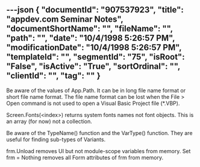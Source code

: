 ---json
{
  "documentId": "907537923",
  "title": "appdev.com Seminar Notes",
  "documentShortName": "",
  "fileName": "",
  "path": "",
  "date": "10/4/1998 5:26:57 PM",
  "modificationDate": "10/4/1998 5:26:57 PM",
  "templateId": "",
  "segmentId": "75",
  "isRoot": "False",
  "isActive": "True",
  "sortOrdinal": "",
  "clientId": "",
  "tag": ""
}
---

Be aware of the values of App.Path. It can be in long file name format or short file name format. The file name format can be lost when the File &gt; Open command is not used to open a Visual Basic Project file (*.VBP).

Screen.Fonts(&lt;index&gt;) returns system fonts names not font objects. This is an array (for now) not a collection.

Be aware of the TypeName() function and the VarType() function. They are useful for finding sub-types of Variants.

frm.Unload removes UI but not module-scope variables from memory. Set frm = Nothing removes all Form attributes of frm from memory.
